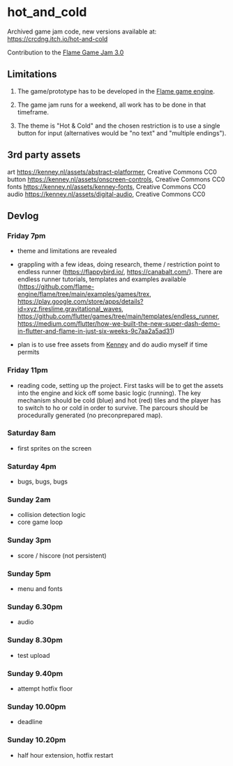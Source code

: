 # hot_and_cold

Archived game jam code, new versions available at: https://crcdng.itch.io/hot-and-cold 


Contribution to the [Flame Game Jam 3.0](https://itch.io/jam/flame-jam-3)

## Limitations

1. The game/prototype has to be developed in the [Flame game engine](https://flame-engine.org/).

2. The game jam runs for a weekend, all work has to be done in that timeframe.

3. The theme is "Hot & Cold" and the chosen restriction is to use a single button for input (alternatives would be "no text" and "multiple endings"). 
 
## 3rd party assets 

art https://kenney.nl/assets/abstract-platformer, Creative Commons CC0    
button https://kenney.nl/assets/onscreen-controls, Creative Commons CC0
fonts https://kenney.nl/assets/kenney-fonts, Creative Commons CC0    
audio https://kenney.nl/assets/digital-audio, Creative Commons CC0    

## Devlog

### Friday 7pm 

- theme and limitations are revealed 

- grappling with a few ideas, doing research, theme / restriction point to endless runner (https://flappybird.io/, https://canabalt.com/). There are endless runner tutorials, templates and examples available (https://github.com/flame-engine/flame/tree/main/examples/games/trex, https://play.google.com/store/apps/details?id=xyz.fireslime.gravitational_waves, https://github.com/flutter/games/tree/main/templates/endless_runner, https://medium.com/flutter/how-we-built-the-new-super-dash-demo-in-flutter-and-flame-in-just-six-weeks-9c7aa2a5ad31)

- plan is to use free assets from [Kenney](https://kenney.nl/) and do audio myself if time permits

### Friday 11pm

- reading code, setting up the project. First tasks will be to get the assets into the engine and kick off some basic logic (running). The key mechanism should be cold (blue) and hot (red) tiles and the player has to switch to ho or cold in order to survive. The parcours should be procedurally generated (no preconprepared map). 

### Saturday 8am

- first sprites on the screen

### Saturday 4pm

-  bugs, bugs, bugs

### Sunday 2am

- collision detection logic
- core game loop

### Sunday 3pm 

- score / hiscore (not persistent)

### Sunday 5pm 

- menu and fonts

### Sunday 6.30pm 

- audio

### Sunday 8.30pm 

- test upload

### Sunday 9.40pm 

- attempt hotfix floor

### Sunday 10.00pm 

- deadline

### Sunday 10.20pm 

- half hour extension, hotfix restart

